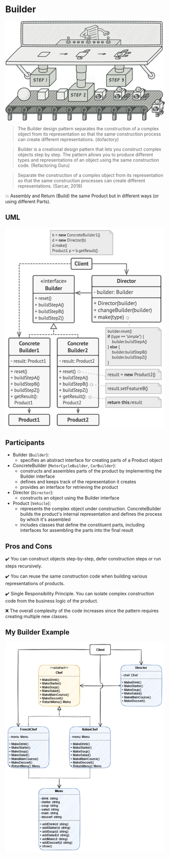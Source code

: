 # Builder

![builder-en-2x](images/builder-en-2x.png)

> The Builder design pattern separates the construction of a complex object from its representation so that the same construction process can create different representations. (dofactory)

> Builder is a creational design pattern that lets you construct complex objects step by step. The pattern allows you to produce different types and representations of an object using the same construction code. (Refactoring Guru)

> Separate the construction of a complex object from its representation so that the same construction processes can create different representations. (Sarcar, 2018)

:boom: Assembly and Return (Build) the same Product but in different ways (or using different Parts).

## UML

![builder-structure-2x](images/builder-structure-2x.png)

## Participants

* Builder (`Builder`):
	* specifies an abstract interface for creating parts of a Product object
* ConcreteBuilder (`MotorCycleBuilder`, `CarBuilder`): 
	* constructs and assembles parts of the product by implementing the Builder interface
	* defines and keeps track of the representation it creates
	* provides an interface for retrieving the product
* Director (`Director`):
	* constructs an object using the Builder interface
* Product (`Vehicle`): 
	* represents the complex object under construction. ConcreteBuilder builds the product's internal representation and defines the process by which it's assembled
	* includes classes that define the constituent parts, including interfaces for assembling the parts into the final result

## Pros and Cons

<!-- Pros -->

:heavy_check_mark: You can construct objects step-by-step, defer construction steps or run steps recursively.

:heavy_check_mark: You can reuse the same construction code when building various representations of products.

:heavy_check_mark: Single Responsibility Principle. You can isolate complex construction code from the business logic of the product.

<!-- Cons -->

:x: The overall complexity of the code increases since the pattern requires creating multiple new classes.

## My Builder Example

![builder-chef-menu](images/builder-chef-menu.png)